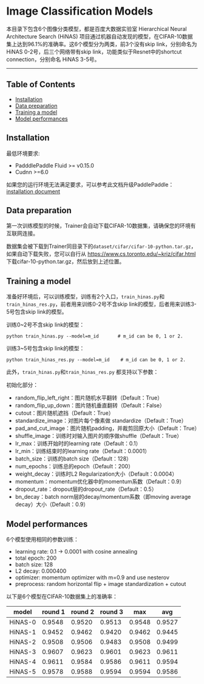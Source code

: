 # Image Classification Models
本目录下包含6个图像分类模型，都是百度大数据实验室 Hierarchical Neural Architecture Search (HiNAS) 项目通过机器自动发现的模型，在CIFAR-10数据集上达到96.1%的准确率。这6个模型分为两类，前3个没有skip link，分别命名为 HiNAS 0-2号，后三个网络带有skip link，功能类似于Resnet中的shortcut connection，分别命名 HiNAS 3-5号。

---
## Table of Contents
- [Installation](#installation)
- [Data preparation](#data-preparation)
- [Training a model](#training-a-model)
- [Model performances](#model-performances)

## Installation
最低环境要求:

- PadddlePaddle Fluid >= v0.15.0
- Cudnn >=6.0

如果您的运行环境无法满足要求，可以参考此文档升级PaddlePaddle：[installation document](http://www.paddlepaddle.org/docs/develop/documentation/zh/build_and_install/pip_install_cn.html)

## Data preparation

第一次训练模型的时候，Trainer会自动下载CIFAR-10数据集，请确保您的环境有互联网连接。

数据集会被下载到Trainer同目录下的`dataset/cifar/cifar-10-python.tar.gz`，如果自动下载失败，您可以自行从 https://www.cs.toronto.edu/~kriz/cifar.html 下载cifar-10-python.tar.gz，然后放到上述位置。


## Training a model
准备好环境后，可以训练模型，训练有2个入口，`train_hinas.py`和`train_hinas_res.py`，前者用来训练0-2号不含skip link的模型，后者用来训练3-5号包含skip link的模型。

训练0~2号不含skip link的模型：
```
python train_hinas.py --model=m_id       # m_id can be 0, 1 or 2.
```
训练3~5号包含skip link的模型：
```
python train_hinas_res.py --model=m_id    # m_id can be 0, 1 or 2.
```

此外，`train_hinas.py`和`train_hinas_res.py` 都支持以下参数：

初始化部分：

- random_flip_left_right：图片随机水平翻转（Default：True）
- random_flip_up_down：图片随机垂直翻转（Default：False）
- cutout：图片随机遮挡（Default：True）
- standardize_image：对图片每个像素做 standardize（Default：True）
- pad_and_cut_image：图片随机padding，并裁剪回原大小（Default：True）
- shuffle_image：训练时对输入图片的顺序做shuffle（Default：True）
- lr_max：训练开始时的learning rate（Default：0.1）
- lr_min：训练结束时的learning rate（Default：0.0001）
- batch_size：训练的batch size（Default：128）
- num_epochs：训练总的epoch（Default：200）
- weight_decay：训练时L2 Regularization大小（Default：0.0004）
- momentum：momentum优化器中的momentum系数（Default：0.9）
- dropout_rate：dropout层的dropout_rate（Default：0.5）
- bn_decay：batch norm层的decay/momentum系数（即moving average decay）大小（Default：0.9）



## Model performances
6个模型使用相同的参数训练：

- learning rate: 0.1 -> 0.0001 with cosine annealing
- total epoch: 200
- batch size: 128
- L2 decay: 0.000400
- optimizer: momentum optimizer with m=0.9 and use nesterov
- preprocess: random horizontal flip + image standardization + cutout

以下是6个模型在CIFAR-10数据集上的准确率：

| model    | round 1 | round 2 | round 3 | max    | avg    |
|----------|---------|---------|---------|--------|--------|
| HiNAS-0  | 0.9548  | 0.9520  | 0.9513  | 0.9548 | 0.9527 |
| HiNAS-1  | 0.9452  | 0.9462  | 0.9420  | 0.9462 | 0.9445 |
| HiNAS-2  | 0.9508  | 0.9506  | 0.9483  | 0.9508 | 0.9499 |
| HiNAS-3  | 0.9607  | 0.9623  | 0.9601  | 0.9623 | 0.9611 |
| HiNAS-4  | 0.9611  | 0.9584  | 0.9586  | 0.9611 | 0.9594 |
| HiNAS-5  | 0.9578  | 0.9588  | 0.9594  | 0.9594 | 0.9586 |

